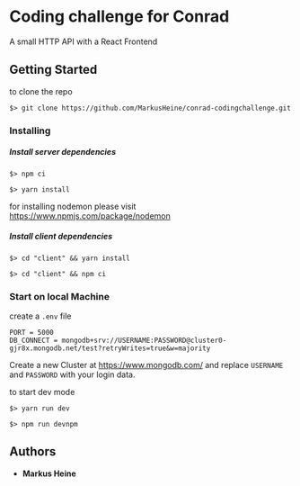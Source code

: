 # Coding challenge for Conrad 

A small HTTP API with a React Frontend

## Getting Started

to clone the repo 

```
$> git clone https://github.com/MarkusHeine/conrad-codingchallenge.git
```

###  Installing

##### Install server dependencies

```
$> npm ci
```

```
$> yarn install
```

for installing nodemon please visit https://www.npmjs.com/package/nodemon

##### Install client dependencies

```
$> cd "client" && yarn install
```

```
$> cd "client" && npm ci
```



### Start on local Machine

create a `.env` file 

```
PORT = 5000
DB_CONNECT = mongodb+srv://USERNAME:PASSWORD@cluster0-gjr8x.mongodb.net/test?retryWrites=true&w=majority

```

Create a new Cluster at https://www.mongodb.com/ and replace `USERNAME` and `PASSWORD` with your login data.

to start dev mode

```
$> yarn run dev
```

```
$> npm run devnpm
```



## Authors

* **Markus Heine**
